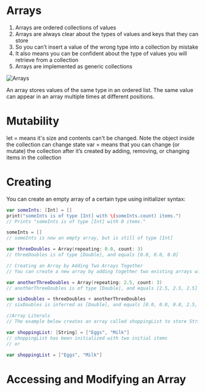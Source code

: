 # Arrays
1. Arrays are ordered collections of values  
2. Arrays are always clear about the types of values and keys that they can store  
3. So you can’t insert a value of the wrong type into a collection by mistake  
4. It also means you can be confident about the type of values you will retrieve from a collection  
5. Arrays are implemented as generic collections  

![Arrays](https://user-images.githubusercontent.com/89819167/131692317-bc2a14b3-4390-435f-9b2d-86a155802e9f.png)

An array stores values of the same type in an ordered list. The same value can appear in an array multiple times at different positions.  

# Mutability
let = means it's size and contents can't be changed.  Note the object inside the collection can change state
var =  means that you can change (or mutate) the collection after it’s created by adding, removing, or changing items in the collection

# Creating

You can create an empty array of a certain type using initializer syntax:
```swift
var someInts: [Int] = []
print("someInts is of type [Int] with \(someInts.count) items.")
// Prints "someInts is of type [Int] with 0 items."

someInts = []
// someInts is now an empty array, but is still of type [Int]

var threeDoubles = Array(repeating: 0.0, count: 3)
// threeDoubles is of type [Double], and equals [0.0, 0.0, 0.0]

// Creating an Array by Adding Two Arrays Together
// You can create a new array by adding together two existing arrays with compatible types with the addition operator (+)  

var anotherThreeDoubles = Array(repeating: 2.5, count: 3)
// anotherThreeDoubles is of type [Double], and equals [2.5, 2.5, 2.5]

var sixDoubles = threeDoubles + anotherThreeDoubles
// sixDoubles is inferred as [Double], and equals [0.0, 0.0, 0.0, 2.5, 2.5, 2.5]

//Array Literals 
// The example below creates an array called shoppingList to store String values:

var shoppingList: [String] = ["Eggs", "Milk"]
// shoppingList has been initialized with two initial items
// or

var shoppingList = ["Eggs", "Milk"]
```

# Accessing and Modifying an Array
